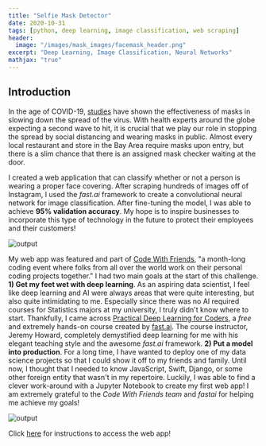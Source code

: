 ```yaml
---
title: "Selfie Mask Detector"
date: 2020-10-31
tags: [python, deep learning, image classification, web scraping]
header:
  image: "/images/mask_images/facemask_header.png"
excerpt: "Deep Learning, Image Classification, Neural Networks"
mathjax: "true"
---
```

## Introduction

In the age of COVID-19, [studies](https://www.preprints.org/manuscript/202004.0203/v4) have shown the effectiveness of masks in slowing down the spread of the virus. With health experts around the globe expecting a second wave to hit, it is crucial that we play our role in stopping the spread by social distancing and wearing masks in public. Almost every local restaurant and store in the Bay Area require masks upon entry, but there is a slim chance that there is an assigned mask checker waiting at the door.

I created a web application that can classify whether or not a person is wearing a proper face covering. After scraping hundreds of images off of Instagram, I used the *fast.ai* framework to create a convolutional neural network for image classification. After fine-tuning the model, I was able to achieve **95% validation accuracy**. My hope is to inspire businesses to incorporate this type of technology in the future to protect their employees and their customers!

<img src="{{ site.url }}{{ site.baseurl }}/images/mask_images/output.GIF" alt="output">

My web app was featured and part of [Code With Friends](https://codewithfriends.io/), "a month-long coding event where folks from all over the world work on their personal coding projects together." I had two main goals at the start of this challenge. **1) Get my feet wet with deep learning**. As an aspiring data scientist, I feel like deep learning and AI were always areas that were quite interesting, but also quite intimidating to me. Especially since there was no AI required courses for Statistics majors at my university, I truly didn't know where to start. Thankfully, I came across [Practical Deep Learning for Coders](https://course.fast.ai/), a *free* and extremely hands-on course created by [fast.ai](https://www.fast.ai/). The course instructor, Jeremy Howard, completely demystified deep learning for me with his elegant teaching style and the awesome *fast.ai* framework. **2) Put a model into production**. For a long time, I have wanted to deploy one of my data science projects so that I could show it off to my friends and family. Until now, I thought that I needed to know JavaScript, Swift, Django, or some other foreign entity that wasn't in my repertoire. Luckily, I was able to find a clever work-around with a Jupyter Notebook to create my first web app! I am extremely grateful to the *Code With Friends team* and *fastai* for helping me achieve my goals!

<img src="{{ site.url }}{{ site.baseurl }}/images/mask_images/mayuko.GIF" alt="output">

Click [here](https://github.com/tylerchang23/facemask) for instructions to access the web app!
